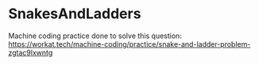﻿# SnakesAndLadders
Machine coding practice done to solve this question:
https://workat.tech/machine-coding/practice/snake-and-ladder-problem-zgtac9lxwntg
